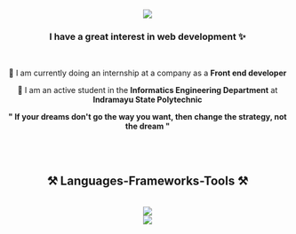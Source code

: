 
<h1 align="center">
    <img src="https://readme-typing-svg.herokuapp.com/?font=Righteous&size=35&center=true&vCenter=true&width=500&height=70&duration=4000&lines=Welcome!;+I'm+Rizki!;Nice+To+Meet+You+👋" />
</h1>


<h3 align="center">I have a great interest in web development ✨</h3>

<br/>

<div align="center">
 
 🔭 I am currently doing an internship at a company as a **Front end developer**
 
 🌱 I am an active student in the **Informatics Engineering Department** at **Indramayu State Polytechnic**

 **" If your dreams don't go the way you want, then change the strategy, not the dream "**
 
 </div>


 
 <br><br>
<h2 align="center">⚒️ Languages-Frameworks-Tools ⚒️</h2>
<br/>
<div align="center">
    <img src="https://skillicons.dev/icons?i=laravel,bootstrap,html,css,vscode,github,figma,git" /><br>
    <img src="https://skillicons.dev/icons?i=javascript,firebase,mongodb,mysql" /><br>
</div>


<!--
**Rizki3079/Rizki3079** is a ✨ _special_ ✨ repository because its `README.md` (this file) appears on your GitHub profile.

Here are some ideas to get you started:

- 🔭 I’m currently working on ...
- 🌱 I’m currently learning ...
- 👯 I’m looking to collaborate on ...
- 🤔 I’m looking for help with ...
- 💬 Ask me about ...
- 📫 How to reach me: ...
- 😄 Pronouns: ...
- ⚡ Fun fact: ...
-->
